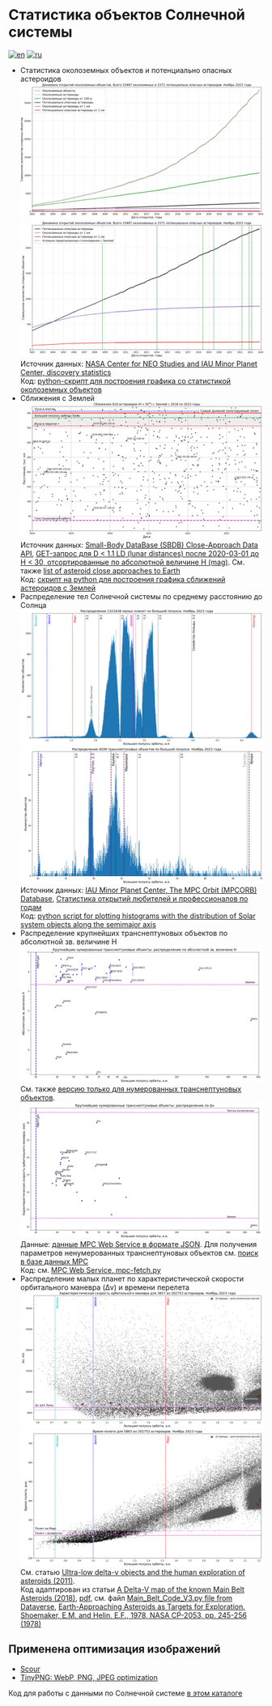 # Статистика объектов Солнечной системы

[![en](https://img.shields.io/badge/lang-en-red.svg)](README.md)
[![ru](https://img.shields.io/badge/lang-ru-green.svg)](README-ru.md)

* Статистика околоземных объектов и потенциально опасных астероидов
![Статистика открытий околоземных объектов и потенциально опасных астероидов](./neo_pha_graph-2002-ru.png "Статистика открытий околоземных объектов и потенциально опасных астероидов")
![Статистика открытий околоземных объектов с успешно предсказанными падениями на Землю](./pha_graph_predicted_impacts-2002-ru.png "Статистика открытий околоземных объектов с успешно предсказанными падениями на Землю")
Источник данных: [NASA Center for NEO Studies and IAU Minor Planet Center, discovery statistics](https://cneos.jpl.nasa.gov/stats/)  
Код: [python-скрипт для построения графика со статистикой околоземных объектов](../../src/astrodata/solarsystem/plot_neos_population_graph.py)
* Сближения с Землей
![Сближения астероидов с Землей на расстояние до 1.1 LD](./asteroid-close-approaches-1ld-ru.png)
Источник данных: [Small-Body DataBase (SBDB) Close-Approach Data API](https://ssd-api.jpl.nasa.gov/doc/cad.html),
[GET-запрос для D < 1.1 LD (lunar distances) после 2020-03-01 до H < 30, отсортированные по абсолютной величине H (mag)](https://ssd-api.jpl.nasa.gov/cad.api?dist-max=1.1LD&date-min=2020-03-01&h-max=30&sort=h).
См. также [list of asteroid close approaches to Earth](https://en.wikipedia.org/wiki/List_of_asteroid_close_approaches_to_Earth)  
Код: [скрипт на python для построения графика сближений астероидов с Землей](../../src/astrodata/solarsystem/plot_close_approaches.py)
* Распределение тел Солнечной системы по среднему расстоянию до Солнца
![Распределение малых тел Солнечной системы по большой полуоси между Венерой и Юпитером](./mpcorb-hist-a0.7-5.4-ru.png "Распределение малых тел Солнечной системы по большой полуоси между Венерой и Юпитером (гистограмма из 8000 столбцов)")
![Распределение малых тел Солнечной системы по большой полуоси между за Нептуном](./mpcorb-hist-a29-70-ru.png "Распределение малых тел Солнечной системы по большой полуоси между за Нептуном (гистограмма из 900 столбцов)")
Источник данных: [IAU Minor Planet Center, The MPC Orbit (MPCORB) Database](https://minorplanetcenter.net/iau/MPCORB.html),
[Статистика открытий любителей и профессионалов по годам](https://minorplanetcenter.net/iau/special/AmateurDiscoveries.txt)  
Код: [python script for plotting histograms with the distribution of Solar system objects along the semimajor axis](../../src/astrodata/solarsystem/plot_mpcorb_hist.py)
* Распределение крупнейших транснептуновых объектов по абсолютной зв. величине H
![Распределение крупнейших нумерованных и ненумерованных транснептуновых объектов по абсолютной зв. величине H](./tno-a-h-ru.png "Распределение крупнейших нумерованных и ненумерованных транснептуновых объектов по большой полуоси и абсолютной зв. величине H")
См. также [версию только для нумерованных транснептуновых объектов](./tno-a-h-numbered-ru.png).  
![Распределение крупнейших нумерованных транснептуновых объектов по характеристической скорости орбитального маневра (Δv)](./tno-a-deltav-numbered-ru.png "Распределение крупнейших нумерованных транснептуновых объектов по большой полуоси и характеристической скорости орбитального маневра (Δv)")
Данные: [данные MPC Web Service в формате JSON](../../data/solarsystem/tno-largest.json).
Для получения параметров ненумерованных транснептуновых объектов см. [поиск в базе данных MPC](https://minorplanetcenter.net/db_search)  
Код: см. [MPC Web Service, mpc-fetch.py](https://minorplanetcenter.net/web_service/)
* Распределение малых планет по характеристической скорости орбитального маневра (Δv) и времени перелета
![Распределение малых планет по характеристической скорости орбитального маневра (Δv) в диапазоне значений большой полуоси между 0.6 и 2.2 а.е.](./mpcprb-deltav-a0.6-2.2-ru.png "Распределение малых планет по характеристической скорости орбитального маневра (Δv) в диапазоне значений большой полуоси между 0.6 и 2.2 а.е. с отмеченными целями АМС")
![Распределение малых планет по времени перелета в диапазоне значений большой полуоси между 0.6 и 2.2 а.е.](./mpcprb-tt-a0.6-2.2-ru.png "Распределение малых планет по времени перелета в диапазоне значений большой полуоси между 0.6 и 2.2 а.е. с отмеченными целями АМС")  
См. статью [Ultra-low delta-v objects and the human exploration of asteroids (2011)](https://ui.adsabs.harvard.edu/abs/2011P%26SS...59.1408E/abstract).  
Код адаптирован из статьи [A Delta-V map of the known Main Belt Asteroids (2018)](https://ui.adsabs.harvard.edu/abs/2018AcAau.146...73T/abstract),
[pdf](https://planet4589.org/jcm/pubs/sci/papers/2018/Taylor18.pdf), см. файл [Main_Belt_Code_V3.py file from Dataverse](https://dataverse.harvard.edu/dataverse/ElvisMBA),
[Earth-Approaching Asteroids as Targets for Exploration. Shoemaker, E.M. and Helin, E.F., 1978, NASA CP-2053, pp. 245-256 (1978)](https://ntrs.nasa.gov/api/citations/19780021079/downloads/19780021079.pdf)

## Применена оптимизация изображений

* [Scour](https://github.com/scour-project/scour)
* [TinyPNG: WebP, PNG, JPEG optimization](https://tinypng.com/)

Код для работы с данными по Солнечной системе [в этом каталоге](../../src/astrodata/solarsystem/)

